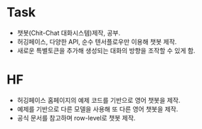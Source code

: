 # Task
- 챗봇(Chit-Chat 대화시스템)제작, 공부.
- 허깅페이스, 다양한 API, 순수 텐서플로우만 이용해 챗봇 제작.
- 새로운 특별토큰을 추가해 생성되는 대화의 방향을 조작할 수 있게 함.

# HF
- 허깅페이스 홈페이지의 예제 코드를 기반으로 영어 챗봇을 제작.
- 예제를 기반으로 다른 모델을 사용해 또 다른 영어 챗봇을 제작.
- 공식 문서를 참고하며 row-level로 챗봇 제작.
